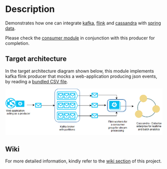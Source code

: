 # Description

Demonstrates how one can integrate [kafka](http://kafka.apache.org/ "apache kafka"), [flink](https://flink.apache.org/ "apache flink") and [cassandra](http://cassandra.apache.org/ "apache cassandra") with [spring data](http://projects.spring.io/spring-data-cassandra/ "Spring data cassandra").
 
Please check the [consumer module](https://github.com/viswanath7/flink-kafka-consumer "Related consumer module") in conjunction with this producer for completion.


## Target architecture

In the target architecture diagram shown below, this module implements kafka flink producer that mocks a web-application producing json events, by reading a [bundled CSV file](src/main/resources/dataset/events.csv "bundled CSV file conatining events represented as JSON messages").

![Target architecture](src/main/documentation/target-architecture.png "Target architecture")

## Wiki

For more detailed information, kindly refer to the [wiki section](https://github.com/viswanath7/flink-kafka-producer/wiki "wiki") of this project. 


